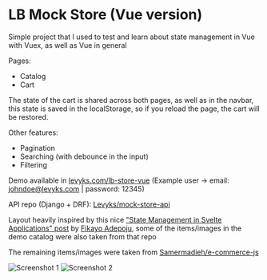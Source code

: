 # LB Mock Store (Vue version)

Simple project that I used to test and learn about state management in Vue with Vuex, as well as Vue in general

Pages:
- Catalog
- Cart

The state of the cart is shared across both pages, as well as in the navbar, this state is saved in the localStorage, so if you reload the page, the cart will be restored.

Other features:
- Pagination
- Searching (with debounce in the input)
- Filtering

Demo available in [levyks.com/lb-store-vue](https://www.levyks.com/lb-store-vue)
(Example user -> email: johndoe@levyks.com | password: 12345)

API repo (Django + DRF): [Levyks/mock-store-api](https://github.com/Levyks/mock-store-api)

Layout heavily inspired by this nice ["State Management in Svelte Applications" post](https://auth0.com/blog/state-management-in-svelte-applications/) by [Fikayo Adepoju](https://github.com/coderonfleek), some of the items/images in the demo catalog were also taken from that repo

The remaining items/images were taken from [Samermadieh/e-commerce-js](https://github.com/Samermadieh/e-commerce-js)

![Screenshot 1](https://i.imgur.com/TSTW8Ry.png)
![Screenshot 2](https://i.imgur.com/AcSXxAr.png)
